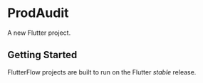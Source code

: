 # ProdAudit

A new Flutter project.

## Getting Started

FlutterFlow projects are built to run on the Flutter _stable_ release.

